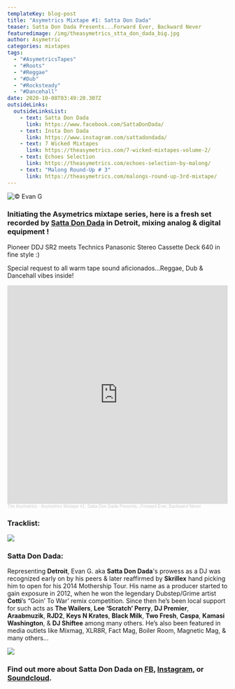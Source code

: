 ```yaml
---
templateKey: blog-post
title: "Asymetrics Mixtape #1: Satta Don Dada"
teaser: Satta Don Dada Presents...Forward Ever, Backward Never
featuredimage: /img/theasymetrics_stta_don_dada_big.jpg
author: Asymetric
categories: mixtapes
tags:
  - "#AsymetricsTapes"
  - "#Roots"
  - "#Reggae"
  - "#Dub"
  - "#Rocksteady"
  - "#Dancehall"
date: 2020-10-08T03:49:20.307Z
outsideLinks:
  outsideLinksList:
    - text: Satta Don Dada
      link: https://www.facebook.com/SattaDonDada/
    - text: Insta Don Dada
      link: https://www.instagram.com/sattadondada/
    - text: 7 Wicked Mixtapes
      link: https://theasymetrics.com/7-wicked-mixtapes-volume-2/
    - text: Echoes Selection
      link: https://theasymetrics.com/echoes-selection-by-malong/
    - text: "Malong Round-Up # 3"
      link: https://theasymetrics.com/malongs-round-up-3rd-mixtape/
---
```

![](/img/theasymetrics_stta_don_dada_small.jpg "© Evan G")

### Initiating the Asymetrics mixtape series, here is a fresh set recorded by [Satta Don Dada](https://www.facebook.com/SattaDonDada/) in Detroit, mixing analog & digital equipment !

Pioneer DDJ SR2 meets Technics Panasonic Stereo Cassette Deck 640 in fine style :)

Special request to all warm tape sound aficionados...Reggae, Dub & Dancehall vibes inside!

<iframe width="100%" height="500" scrolling="no" frameborder="no" allow="autoplay" src="https://w.soundcloud.com/player/?url=https%3A//api.soundcloud.com/tracks/906901999&color=%23ff5500&auto_play=false&hide_related=false&show_comments=true&show_user=true&show_reposts=false&show_teaser=true&visual=true"></iframe><div style="font-size: 10px; color: #cccccc;line-break: anywhere;word-break: normal;overflow: hidden;white-space: nowrap;text-overflow: ellipsis; font-family: Interstate,Lucida Grande,Lucida Sans Unicode,Lucida Sans,Garuda,Verdana,Tahoma,sans-serif;font-weight: 100;"><a href="https://soundcloud.com/the-asymetrics" title="The Asymetrics" target="_blank" style="color: #cccccc; text-decoration: none;">The Asymetrics</a> · <a href="https://soundcloud.com/the-asymetrics/asymetrics-mixtape-1-satta-don-dada-presentsforward-ever-backward-never" title="Asymetrics Mixtape #1: Satta Don Dada Presents...Forward Ever, Backward Never" target="_blank" style="color: #cccccc; text-decoration: none;">Asymetrics Mixtape #1: Satta Don Dada Presents...Forward Ever, Backward Never</a></div>

### Tracklist:

![](/img/back.jpg)

### Satta Don Dada:

Representing **Detroit**, Evan G. aka **Satta Don Dada**'s prowess as a DJ was recognized early on by his peers & later reaffirmed by **Skrillex** hand picking him to open for his 2014 Mothership Tour. His name as a producer started to gain exposure in 2012, when he won the legendary Dubstep/Grime artist **Cotti**’s “Goin’ To War’ remix competition. Since then he’s been local support for such acts as **The Wailers**, **Lee ‘Scratch’ Perry**, **DJ Premier**, **Araabmuzik**, **RJD2**, **Keys N Krates**, **Black Milk**, **Two Fresh**, **Caspa**, **Kamasi Washington**, & **DJ Shiftee** among many others. He’s also been featured in media outlets like Mixmag, XLR8R, Fact Mag, Boiler Room, Magnetic Mag, & many others...

![](/img/2020_promo.jpeg)

### Find out more about Satta Don Dada on [FB](https://www.facebook.com/SattaDonDada/), [Instagram](https://www.instagram.com/sattadondada/), or [Soundcloud](https://soundcloud.com/satta-don-dada).